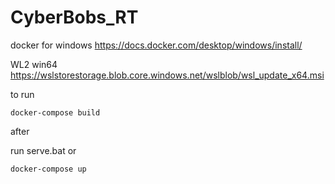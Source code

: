 # CyberBobs_RT
 
docker for windows https://docs.docker.com/desktop/windows/install/

WL2 win64 https://wslstorestorage.blob.core.windows.net/wslblob/wsl_update_x64.msi

to run
~~~~
docker-compose build
~~~~

after

run serve.bat or 
~~~~
docker-compose up
~~~~
